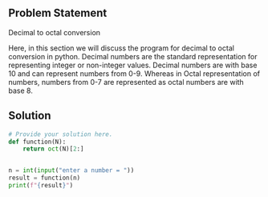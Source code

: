 ## Problem Statement 

Decimal to octal conversion

Here, in this section we will discuss the program for decimal to octal conversion in python. Decimal numbers are the standard representation for representing integer or non-integer values. Decimal numbers are with base 10 and can represent numbers from 0-9. Whereas in Octal representation of numbers, numbers from 0-7 are represented as octal numbers are with base 8.

## Solution

```python
# Provide your solution here.
def function(N):
    return oct(N)[2:]


n = int(input("enter a number = "))
result = function(n)
print(f"{result}")
